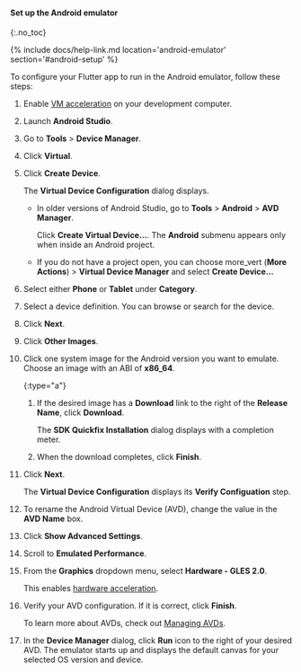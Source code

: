 #### Set up the Android emulator
{:.no_toc}

{% include docs/help-link.md location='android-emulator' section='#android-setup' %}

To configure your Flutter app to run in the Android emulator,
follow these steps:

1. Enable
    [VM acceleration]({{site.android-dev}}/studio/run/emulator-acceleration#accel-vm)
    on your development computer.

1. Launch **Android Studio**.

1. Go to **Tools** <span aria-label="and then">></span> **Device Manager**.

1. Click **Virtual**.

1. Click **Create Device**.

   The **Virtual Device Configuration** dialog displays.

    - In older versions of Android Studio, go to **Tools**
      <span aria-label="and then">></span> **Android**
      <span aria-label="and then">></span> **AVD Manager**.

      Click **Create Virtual Device...**.
      The **Android** submenu appears only when inside an Android project.

    - If you do not have a project open, you can choose
      <span class="material-icons-outlined">
      more_vert
      </span> (**More Actions**) <span aria-label="and then">></span>
      **Virtual Device Manager** and select **Create Device...**

1. Select either **Phone** or **Tablet** under **Category**.

1. Select a device definition. You can browse or search for the device.

1. Click **Next**.

1. Click **Other Images**.

1. Click one system image for the Android version you want to emulate.
   Choose an image with an ABI of **x86_64**.

   {:type="a"}
   1. If the desired image has a **Download** link to the right
      of the **Release Name**, click **Download**.

      The **SDK Quickfix Installation** dialog displays with a
      completion meter.

   1. When the download completes, click **Finish**.

1. Click **Next**.

   The **Virtual Device Configuration** displays its **Verify Configuation**
   step.

1. To rename the Android Virtual Device (AVD), change the value in the
   **AVD Name** box.

1. Click **Show Advanced Settings**.

1. Scroll to **Emulated Performance**.

1. From the **Graphics** dropdown menu, select **Hardware - GLES 2.0**.

   This enables [hardware acceleration]({{site.android-dev}}/studio/run/emulator-acceleration).

1. Verify your AVD configuration. If it is correct, click **Finish**.

   To learn more about AVDs, check out
   [Managing AVDs]({{site.android-dev}}/studio/run/managing-avds).

1. In the **Device Manager** dialog, click **Run** icon to the right
   of your desired AVD.
   The emulator starts up and displays the default canvas for your
   selected OS version and device.
